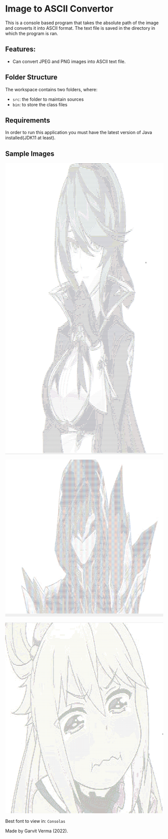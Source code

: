 # Image to ASCII Convertor

This is a console based program that takes the absolute path of the image and converts it into ASCII format. The text file is saved in the directory in which the program is ran.

## Features:
- Can convert JPEG and PNG images into ASCII text file.

## Folder Structure

The workspace contains two folders, where:

- `src`: the folder to maintain sources
- `bin`: to store the class files

## Requirements
In order to run this application you must have the latest version of Java installed(JDK11 at least).

## Sample Images
![](Img1.PNG)

![](Img2.PNG)

![](Img3.PNG)

Best font to view in: `Consolas`

Made by Garvit Verma (2022).

